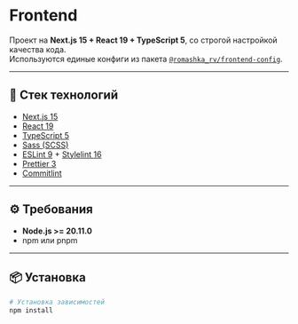 # Frontend

Проект на **Next.js 15 + React 19 + TypeScript 5**, со строгой настройкой качества кода.  
Используются единые конфиги из пакета [`@romashka_rv/frontend-config`](https://github.com/RomashkaRV/frontend.configs).

---

## 🚀 Стек технологий

- [Next.js 15](https://nextjs.org/)
- [React 19](https://react.dev/)
- [TypeScript 5](https://www.typescriptlang.org/)
- [Sass (SCSS)](https://sass-lang.com/)
- [ESLint 9](https://eslint.org/) + [Stylelint 16](https://stylelint.io/)
- [Prettier 3](https://prettier.io/)
- [Commitlint](https://commitlint.js.org/)

---

## ⚙️ Требования

- **Node.js >= 20.11.0**
- npm или pnpm

---

## 📦 Установка

```bash
# Установка зависимостей
npm install
